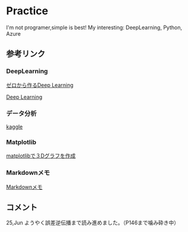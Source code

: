 # Practice   
I'm not programer,simple is best! 
My interesting: DeepLearning, Python, Azure

## 参考リンク

### DeepLearning
[ゼロから作るDeep Learning](https://github.com/oreilly-japan/deep-learning-from-scratch)

[Deep Learning](http://www.deeplearningbook.org/)

### データ分析
[kaggle](https://www.kaggle.com/)

### Matplotlib
[matplotlibで３Dグラフを作成](http://d.hatena.ne.jp/white_wheels/20100327/p3)

### Markdownメモ  
[Markdownメモ](https://qiita.com/oreo/items/82183bfbaac69971917f)

## コメント
25,Jun ようやく誤差逆伝播まで読み進めました。（P146まで噛み砕き中）
